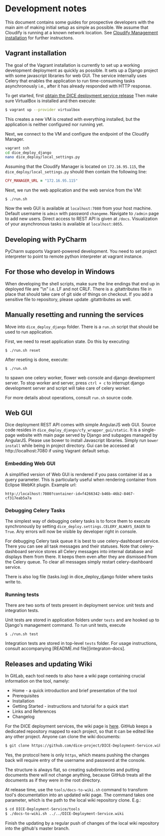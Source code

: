 # Development notes

This document contains some guides for prospective developers with the main
aim of making initial setup as simple as possible. We assume that Cloudify
is running at a known network location. See
[Cloudify Management installation](AdminGuide.md#cloudify-management-installation)
for further instructons.

## Vagrant installation

The goal of the Vagrant installation is currently to set up a working
development deployment as quickly as possible. It sets up
a Django project with some javascript libraries for web GUI.
The service internally uses  Celery that enables the application to run
time-consuming tasks asynchronously i.e., after it has already responded with
HTTP response.

To get started, first
[obtain the DICE deployment service release](AdminGuide.md#getting-the-dice-deployment-service)
Then make sure VirtualBox is installed and then execute:
```bash
$ vagrant up --provider virtualbox
```

This creates a new VM is created with everything installed, but the application
is neither configured nor running yet.

Next, we connect to the VM and configure the endpoint of the Cloudify Manager.

```bash
vagrant ssh
cd dice_deploy_django
nano dice_deploy/local_settings.py
```

Assuming that the Cloudify Manager is located on `172.16.95.115`, the
`dice_deploy/local_settings.py` should then contain the following line:

```ruby
CFY_MANAGER_URL = "172.16.95.115"
```

Next, we run the web application and the web service from the VM:

    $ ./run.sh

Now the web GUI is available at `localhost:7080` from your host machine.
Default username is `admin` with password `changeme`. Navigate to `/admin`
page to add new users. Direct access to REST API is given at `/docs`.
Visualization of your asynchronous tasks is available at `localhost:8055`.


## Developing with PyCharm

PyCharm supports Vagrant-powered development. You need to set project
interpreter to point to remote python interpreter at vagrant instance.


## For those who develop in Windows

When developing the shell scripts, make sure the line endings that end up in
deployed file are "\n" i.e. LF and not CRLF. There is a .gitattributes file in
place that should take care of git side of things on checkout. If you add a
sensitive file to repository, please update .gitattributes as well.


## Manually resetting and running the services

Move into `dice_deploy_django` folder. There is a `run.sh` script that should
be used to run application.

First, we need to reset application state. Do this by executing:

    $ ./run.sh reset

After reseting is done, execute:

    $ ./run.sh

to spawn one celery worker, flower web console and django development server.
To stop worker and server, press `ctrl + c` to interrupt django development
server and script will take care of celery worker.

For more details about operations, consult `run.sh` source code.


## Web GUI

Dice deployment REST API comes with simple AngularJS web GUI. Source code
resides in `dice_deploy_django/cfy_wrapper_gui/static`. It is a single-page
website with main page served by Django and subpages managed by AngularJS.
Please use bower to install Javascript libraries. Simply run `bower install`
while being in project directory. Gui can be accessed at http://localhost:7080
if using Vagrant default setup.


### Embedding Web GUI

A simplified version of Web GUI is rendered if you pass container id as a
query parameter. This is particularly useful when rendering container from
Eclipse WebKit plugin. Example url:

    http://localhost:7080?container-id=f4266342-b46b-46b2-8467-cf317eab5a7a


### Debugging Celery Tasks

The simplest way of debugging celery tasks is to force them to execute
synchronously by setting `dice_deploy.settings.CELERY_ALWAYS_EAGER` to `True`.
Any errors will now be visible by developer right in console.

For debugging Celery task queue it is best to use celery-dashboard service.
There you can see all task messages and their statuses. Note that
celery-dashboard service stores all Celery messages into internal database and
displays them from there. It keeps them even after they are dismissed from the
Celery queue. To clear all messages simply restart celery-dashboard service.

There is also log file (tasks.log) in dice_deploy_django folder where tasks
write to.


### Running tests

There are two sorts of tests present in deployment service: unit tests and
integration tests.

Unit tests are stored in application folders under `tests` and are hooked up
to Django's management command. To run unit tests, execute

    $ ./run.sh test

Integration tests are stored in top-level `tests` folder. For usage
instructions, consult accompanying [README.md file][integraton-docs].

## Releases and updating Wiki

In GitLab, each tool needs to also have a wiki page containing crucial
information on the tool, namely:

* Home - a quick introduction and brief presentation of the tool
* Prerequisites
* Installation
* Getting Started - instructions and tutorial for a quick start
* Links and References
* Changelog

For the DICE deployment services, the wiki page is [here][wiki]. GitHub keeps
a dedicated repository mapped to each project, so that it can be edited like
any other project. Anyone can clone the wiki documents:

```bash
$ git clone https://github.com/dice-project/DICE-Deployment-Service.wiki.git
```

Yes, the protocol here is only `https`, which means pushing the changes back
will require entry of the username and password at the console.

The structure is always flat, so creating subdirectories and putting documents
there will not change anything, because GitHub treats all the documents as if
they were in the root directory.

At release time, use the `tools/docs-to-wiki.sh` command to transform tool's
documentation into an updated wiki page. The command takes one parameter, which
is the path to the local wiki repository clone. E.g.:

[wiki]: https://github.com/dice-project/DICE-Deployment-Service/wiki

```bash
$ cd DICE-Deployment-Service/tools
$ ./docs-to-wiki.sh ../../DICE-Deployment-Service.wiki
```

Finish the updating by a regular push of changes of the local wiki repository
into the github's master branch.

[integration-docs]: ../tests/README.md
